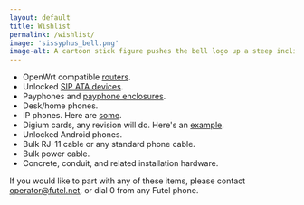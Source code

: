 ```yaml
---
layout: default
title: Wishlist
permalink: /wishlist/
image: 'sissyphus_bell.png'
image-alt: A cartoon stick figure pushes the bell logo up a steep incline.
---
```


- OpenWrt compatible [routers](https://openwrt.org/toh/start).
- Unlocked [SIP ATA devices](http://www.voip-info.org/wiki/view/Analog+Telephone+Adapters).
- Payphones and [payphone enclosures](https://www.payphone.com/Booths-and-Enclosures/).
- Desk/home phones.
- IP phones. Here are [some](http://www.voip-info.org/wiki/view/Asterisk+phones).
- Digium cards, any revision will do. Here's an [example](http://www.digiumcards.com/tdm400p.html).
- Unlocked Android phones.
- Bulk RJ-11 cable or any standard phone cable.
- Bulk power cable.
- Concrete, conduit, and related installation hardware.

If you would like to part with any of these items, please contact <a href='mailto:operator@futel.net'>operator@futel.net</a>, or dial 0 from any Futel phone.
